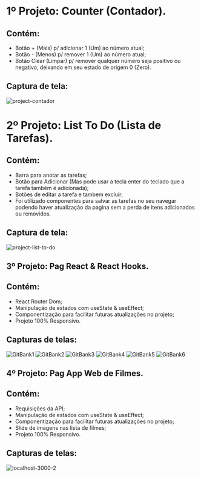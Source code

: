 # 1º Projeto: Counter (Contador).
## Contém:
- Botão + (Mais) p/ adicionar 1 (Um) ao número atual;
- Botão - (Menos) p/ remover 1 (Um) ao número atual;
- Botão Clear (Limpar) p/ remover qualquer número seja positivo ou negativo, deixando em seu estado de origem 0 (Zero).

## Captura de tela:

<img src="https://i.ibb.co/7z3Qzc8/projeto-contador.jpg" alt="project-contador" border="0">

# 2º Projeto: List To Do (Lista de Tarefas).
## Contém:
- Barra para anotar as tarefas;
- Botão para Adicionar (Mas pode usar a tecla enter do teclado que a tarefa também é adicionada);
- Botões de editar a tarefa e tambem excluir;
- Foi utilizado componentes para salvar as tarefas no seu navegar podendo haver atualização da pagina sem a perda de itens adicionados ou removidos.

## Captura de tela:

<img src="https://i.ibb.co/wMBQbjB/Captura-de-Tela-2021-06-18-a-s-11-10-34.png" alt="project-list-to-do" border="0">

## 3º Projeto: Pag React & React Hooks.
## Contém:
- React Router Dom;
- Manipulação de estados com useState & useEffect;
- Componentização para facilitar futuras atualizações no projeto;
- Projeto 100% Responsivo.

## Capturas de telas:

<img src="https://i.ibb.co/fn9Txbc/GitBank1.png" alt="GitBank1" border="0">
<img src="https://i.ibb.co/N1RZPWb/GitBank2.png" alt="GitBank2" border="0">
<img src="https://i.ibb.co/Wgh7wk3/GitBank3.png" alt="GitBank3" border="0">
<img src="https://i.ibb.co/Ptc5KkX/GitBank4.png" alt="GitBank4" border="0">
<img src="https://i.ibb.co/jWQr70N/GitBank5.png" alt="GitBank5" border="0">
<img src="https://i.ibb.co/xf28WMC/GitBank6.png" alt="GitBank6" border="0">

## 4º Projeto: Pag App Web de Filmes.
## Contém:
- Requisições da API;
- Manipulação de estados com useState & useEffect;
- Componentização para facilitar futuras atualizações no projeto;
- Slide de imagens nas lista de filmes;
- Projeto 100% Responsivo.

## Capturas de telas:

<img src="https://i.ibb.co/LvGghWn/localhost-3000-2.png" alt="localhost-3000-2" border="0">
